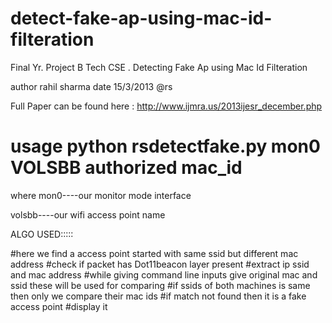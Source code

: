 detect-fake-ap-using-mac-id-filteration
=======================================

Final Yr. Project B Tech CSE . Detecting Fake Ap using Mac Id Filteration
 
 
 author rahil sharma
date 15/3/2013 @rs



Full Paper can be found here :  http://www.ijmra.us/2013ijesr_december.php


# usage python rsdetectfake.py mon0 VOLSBB authorized mac_id
where 
mon0----our monitor mode interface

volsbb----our wifi access point name

ALGO USED:::::

#here we find a access point started with same ssid but different mac address
#check if packet has Dot11beacon layer present
#extract ip ssid and mac address
#while giving command line inputs give original mac and ssid these will be used for comparing
#if ssids of both machines is same then only we compare their mac ids 
#if match not found then it is a fake access point 
#display it
